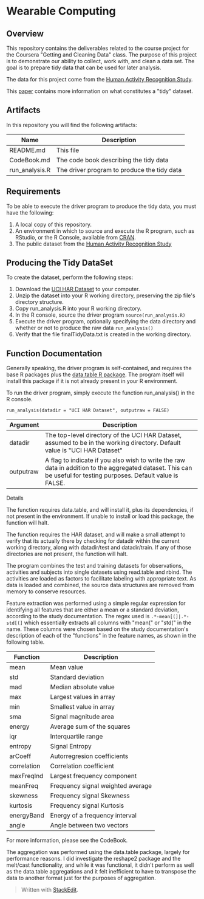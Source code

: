 Wearable Computing
==
Overview
--
This repository contains the deliverables related to the course project for the Coursera "Getting and Cleaning Data" class.  The purpose of this project is to demonstrate our ability to collect, work with, and clean a data set. The goal is to prepare tidy data that can be used for later analysis.

The data for this project come from the [Human Activity Recognition Study](https://www.elen.ucl.ac.be/Proceedings/esann/esannpdf/es2013-84.pdf).

This [paper](http://vita.had.co.nz/papers/tidy-data.pdf) contains more information on what constitutes a "tidy" dataset.

Artifacts
--
In this repository you will find the following artifacts:

| Name | Description |
| --- | --- |
| README.md | This file |
| CodeBook.md | The code book describing the tidy data |
| run_analysis.R | The driver program to produce the tidy data |

Requirements
--
To be able to execute the driver program to produce the tidy data, you must have the following:
 1. A local copy of this repository. 
 2. An environment in which to source and execute the R program, such as RStudio, or the R Console, available from [CRAN](https://cran.r-project.org/).
 2. The public dataset from the [Human Activity Recognition Study](http://archive.ics.uci.edu/ml/datasets/Human+Activity+Recognition+Using+Smartphones)

Producing the Tidy DataSet
--
To create the dataset, perform the following steps:

 1. Download the [UCI HAR Dataset](https://d396qusza40orc.cloudfront.net/getdata/projectfiles/UCI%20HAR%20Dataset.zip) to your computer.
 2. Unzip the dataset into your R working directory, preserving the zip file's directory structure.
 3. Copy run_analysis.R into your R working directory.
 4. In the R console, source the driver program `source(run_analysis.R)`
 5. Execute the driver program, optionally specifying the data directory and whether or not to produce the raw data `run_analysis()`
 6. Verify that the file finalTidyData.txt is created in the working directory.

Function Documentation
--
Generally speaking, the driver program is self-contained, and requires the base R packages plus the [data.table R package](https://cran.r-project.org/web/packages/data.table/index.html).  The program itself will install this package if it is not already present in your R environment.

To run the driver program, simply execute the function run_analysis() in the R console. 

    run_analysis(datadir = "UCI HAR Dataset", outputraw = FALSE)

| Argument | Description |
| --- | --- |
| datadir | The top-level directory of the UCI HAR Dataset, assumed to be in the working directory. Default value is "UCI HAR Dataset" | 
| outputraw | A flag to indicate if you also wish to write the raw data in addition to the aggregated dataset.  This can be useful for testing purposes. Default value is FALSE. |


Details

The function requires data.table, and will install it, plus its dependencies, if not present in the environment.  If unable to install or load this package, the function will halt.

The function requires the HAR dataset, and will make a small attempt to verify that its actually there by checking for datadir within the current working directory, along with datadir/test and datadir/train.  If any of those directories are not present, the function will halt.

The program combines the test and training datasets for observations, activities and subjects into single datasets using read.table and rbind.  The activities are loaded as factors to facilitate labeling with appropriate text.  As data is loaded and combined, the source data structures are removed from memory to conserve resources.

Feature extraction was performed using a simple regular expression for identifying all features that are either a mean or a standard deviation, according to the study documentation.  The regex used is `.*-mean[(]|.*-std[(]` which essentially extracts all columns with "mean(" or "std(" in the name.  These columns were chosen based on the study documentation's description of each of the "functions" in the feature names, as shown in the following table.

| Function | Description |
| --- | --- |
| mean | Mean value |
| std | Standard deviation |
| mad | Median absolute value |
| max | Largest values in array |
| min | Smallest value in array |
| sma | Signal magnitude area |
| energy | Average sum of the squares |
| iqr | Interquartile range |
| entropy | Signal Entropy |
| arCoeff | Autorregresion coefficients |
| correlation | Correlation coefficient |
| maxFreqInd | Largest frequency component |
| meanFreq | Frequency signal weighted average |
| skewness | Frequency signal Skewness |
| kurtosis | Frequency signal Kurtosis |
| energyBand | Energy of a frequency interval |
| angle | Angle between two vectors |

For more information, please see the CodeBook.

The aggregation was performed using the data.table package, largely for performance reasons.  I did investigate the reshape2 package and the melt/cast functionality, and while it was functional, it didn't perform as well as the data.table aggregations and it felt inefficient to have to transpose the data to another format just for the purposes of aggregation.

> Written with [StackEdit](https://stackedit.io/).